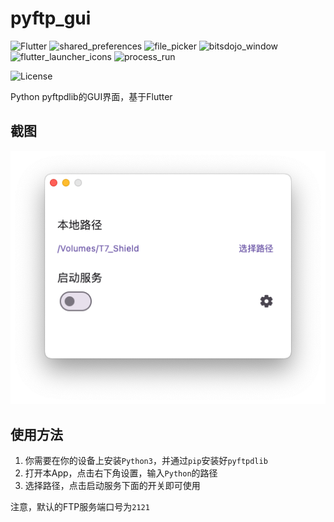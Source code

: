 # pyftp_gui

![Flutter](https://img.shields.io/badge/Flutter-3.7-blue?logo=Flutter)
![shared_preferences](https://img.shields.io/badge/shared_preferences-2.2.2-red)
![file_picker](https://img.shields.io/badge/file_picker-5.2.10-green)
![bitsdojo_window](https://img.shields.io/badge/bitsdojo_window-0.1.5-pink)
![flutter_launcher_icons](https://img.shields.io/badge/flutter_launcher_icons-0.13.1-yellow)
![process_run](https://img.shields.io/badge/flutter_launcher_icons-0.13.1-purple)

![License](https://img.shields.io/badge/License-MIT-dark_green)

Python pyftpdlib的GUI界面，基于Flutter

## 截图

![alt text](assets/截图.png)

## 使用方法

1. 你需要在你的设备上安装`Python3`，并通过`pip`安装好`pyftpdlib`
2. 打开本App，点击右下角设置，输入`Python`的路径
3. 选择路径，点击启动服务下面的开关即可使用

注意，默认的FTP服务端口号为`2121`